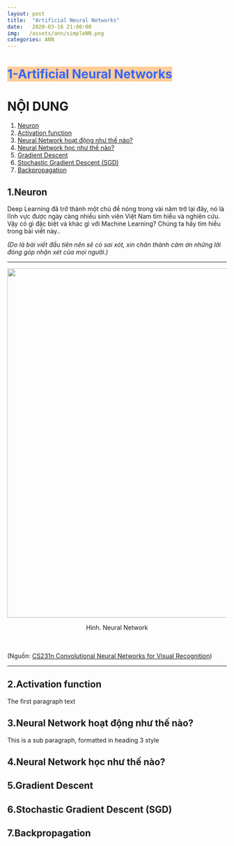 ```yaml
---
layout: post
title:  "Artificial Neural Networks"
date:   2020-03-16 21:00:00
img:   /assets/ann/simpleNN.png
categories: ANN
---
```

<h1 style="text-align: justify;"><span style="color: #3366ff; background-color: #ffcc99;"><strong>1-Artificial Neural Networks</strong></span></h1>  

# NỘI DUNG
1. [Neuron](#0)
2. [Activation function](#1)
3. [Neural Network hoạt động như thế nào?](#2)  
4. [Neural Network học như thế nào?](#3)
5. [Gradient Descent](#4)
6. [Stochastic Gradient Descent (SGD)](#5)
7. [Backpropagation](#6)

## 1.Neuron <a name="0"></a>
 Deep Learning đã trở thành một chủ đề nóng trong vài năm trở lại đây, nó là lĩnh vực được ngày càng nhiều sinh viên Việt Nam tìm hiểu và nghiên cứu. Vậy có gì đặc biệt và khác gì với Machine Learning? Chúng ta hãy tìm hiều trong bài viết này..  

 _(Do là bài viết đầu tiên nên sẽ có sai xót, xin chân thành cảm ơn những lời đóng góp nhận xét của mọi người.)_  
 
 <hr>
<div class="imgcap">
<div >
    <img src="http://cs231n.github.io/assets/nn1/neural_net2.jpeg" width = "800">
</div>
<div class="thecap"><p style="text-align: center;">H&igrave;nh. Neural Network</p> <br><br> (Nguồn: <a href="http://cs231n.github.io/convolutional-networks/">CS231n Convolutional Neural Networks for Visual Recognition</a>)</div>
</div>
<hr>  

## 2.Activation function <a name="1"></a>
The first paragraph text

## 3.Neural Network hoạt động như thế nào? <a name="2"></a>
This is a sub paragraph, formatted in heading 3 style

## 4.Neural Network học như thế nào? <a name="3"></a>  

## 5.Gradient Descent <a name="4"></a>  

## 6.Stochastic Gradient Descent (SGD) <a name="5"></a>  

## 7.Backpropagation <a name="6"></a> 


[jekyll]:      http://jekyllrb.com
[jekyll-gh]:   https://github.com/jekyll/jekyll
[jekyll-help]: https://github.com/jekyll/jekyll-help
